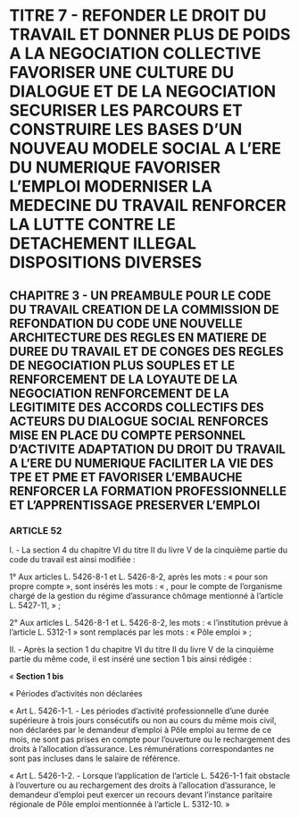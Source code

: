 # TITRE 7 - REFONDER LE DROIT DU TRAVAIL ET DONNER PLUS DE POIDS A LA NEGOCIATION COLLECTIVE FAVORISER UNE CULTURE DU DIALOGUE ET DE LA NEGOCIATION SECURISER LES PARCOURS ET CONSTRUIRE LES BASES D’UN NOUVEAU MODELE SOCIAL A L’ERE DU NUMERIQUE FAVORISER L’EMPLOI MODERNISER LA MEDECINE DU TRAVAIL RENFORCER LA LUTTE CONTRE LE DETACHEMENT ILLEGAL DISPOSITIONS DIVERSES 

## CHAPITRE 3 - UN PREAMBULE POUR LE CODE DU TRAVAIL CREATION DE LA COMMISSION DE REFONDATION DU CODE UNE NOUVELLE ARCHITECTURE DES REGLES EN MATIERE DE DUREE DU TRAVAIL ET DE CONGES  DES REGLES DE NEGOCIATION PLUS SOUPLES ET LE RENFORCEMENT DE LA LOYAUTE DE LA NEGOCIATION  RENFORCEMENT DE LA LEGITIMITE DES ACCORDS COLLECTIFS DES ACTEURS DU DIALOGUE SOCIAL RENFORCES MISE EN PLACE DU COMPTE PERSONNEL D’ACTIVITE ADAPTATION DU DROIT DU TRAVAIL A L’ERE DU NUMERIQUE FACILITER LA VIE DES TPE ET PME ET FAVORISER L’EMBAUCHE RENFORCER LA FORMATION PROFESSIONNELLE ET L’APPRENTISSAGE PRESERVER L’EMPLOI 

### ARTICLE 52


I. - La section 4 du chapitre VI du titre II du livre V de la cinquième partie du code du
travail est ainsi modifiée :

1° Aux articles L. 5426-8-1 et L. 5426-8-2, après les mots : « pour son propre compte »,
sont insérés les mots : « , pour le compte de l’organisme chargé de la gestion du régime
d’assurance chômage mentionné à l’article L. 5427-11, » ;

2° Aux articles L. 5426-8-1 et L. 5426-8-2, les mots : « l’institution prévue à
l’article L. 5312-1 » sont remplacés par les mots : « Pôle emploi » ;

II. - Après la section 1 du chapitre VI du titre II du livre V de la cinquième partie du
même code, il est inséré une section 1 bis ainsi rédigée :

« **Section 1 bis**

« Périodes d’activités non déclarées

« Art L. 5426-1-1. - Les périodes d’activité professionnelle d’une durée supérieure à trois
jours consécutifs ou non au cours du même mois civil, non déclarées par le demandeur d’emploi
à Pôle emploi au terme de ce mois, ne sont pas prises en compte pour l’ouverture ou le
rechargement des droits à l’allocation d’assurance. Les rémunérations correspondantes ne sont
pas incluses dans le salaire de référence.

« Art L. 5426-1-2. - Lorsque l’application de l’article L. 5426-1-1 fait obstacle à
l’ouverture ou au rechargement des droits à l’allocation d’assurance, le demandeur d’emploi peut
exercer un recours devant l’instance paritaire régionale de Pôle emploi mentionnée à
l’article L. 5312-10. »

